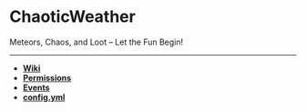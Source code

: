 <h1>ChaoticWeather</h1> 

Meteors, Chaos, and Loot – Let the Fun Begin!

---

* **[Wiki](https://github.com/ArthropodR/ChaoticWeather/wiki)**
* **[Permissions](https://github.com/ArthropodR/ChaoticWeather/wiki/permissions)**
* **[Events](https://github.com/ArthropodR/ChaoticWeather/wiki/Events)**
* **[config.yml](https://github.com/ArthropodR/ChaoticWeather/blob/master/src/main/resources/config.yml)**
